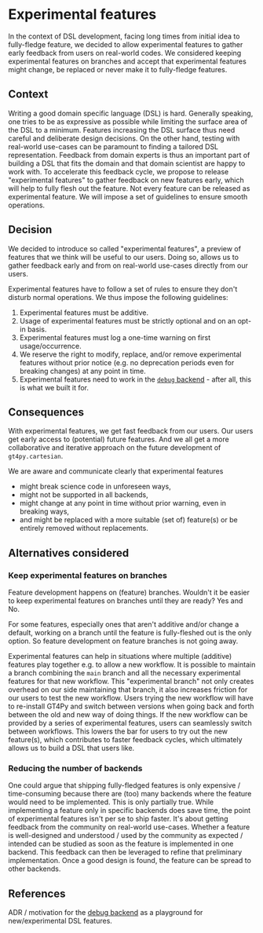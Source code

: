 # Experimental features

In the context of DSL development, facing long times from initial idea to fully-fledge feature, we decided to allow experimental features to gather early feedback from users on real-world codes. We considered keeping experimental features on branches and accept that experimental features might change, be replaced or never make it to fully-fledge features.

## Context

Writing a good domain specific language (DSL) is hard. Generally speaking, one tries to be as expressive as possible while limiting the surface area of the DSL to a minimum. Features increasing the DSL surface thus need careful and deliberate design decisions. On the other hand, testing with real-world use-cases can be paramount to finding a tailored DSL representation. Feedback from domain experts is thus an important part of building a DSL that fits the domain and that domain scientist are happy to work with. To accelerate this feedback cycle, we propose to release "experimental features" to gather feedback on new features early, which will help to fully flesh out the feature. Not every feature can be released as experimental feature. We will impose a set of guidelines to ensure smooth operations.

## Decision

We decided to introduce so called "experimental features", a preview of features that we think will be useful to our users. Doing so, allows us to gather feedback early and from on real-world use-cases directly from our users.

Experimental features have to follow a set of rules to ensure they don't disturb normal operations. We thus impose the following guidelines:

1. Experimental features must be additive.
2. Usage of experimental features must be strictly optional and on an opt-in basis.
3. Experimental features must log a one-time warning on first usage/occurrence.
4. We reserve the right to modify, replace, and/or remove experimental features without prior notice (e.g. no deprecation periods even for breaking changes) at any point in time.
5. Experimental features need to work in the [`debug` backend](./backend/debug.md) - after all, this is what we built it for.

## Consequences

With experimental features, we get fast feedback from our users. Our users get early access to (potential) future features. And we all get a more collaborative and iterative approach on the future development of `gt4py.cartesian`.

We are aware and communicate clearly that experimental features

- might break science code in unforeseen ways,
- might not be supported in all backends,
- might change at any point in time without prior warning, even in breaking ways,
- and might be replaced with a more suitable (set of) feature(s) or be entirely removed without replacements.

## Alternatives considered

### Keep experimental features on branches

Feature development happens on (feature) branches. Wouldn't it be easier to keep experimental features on branches until they are ready? Yes and No.

For some features, especially ones that aren't additive and/or change a default, working on a branch until the feature is fully-fleshed out is the only option. So feature development on feature branches is not going away.

Experimental features can help in situations where multiple (additive) features play together e.g. to allow a new workflow. It is possible to maintain a branch combining the `main` branch and all the necessary experimental features for that new workflow. This "experimental branch" not only creates overhead on our side maintaining that branch, it also increases friction for our users to test the new workflow. Users trying the new workflow will have to re-install GT4Py and switch between versions when going back and forth between the old and new way of doing things. If the new workflow can be provided by a series of experimental features, users can seamlessly switch between workflows. This lowers the bar for users to try out the new feature(s), which contributes to faster feedback cycles, which ultimately allows us to build a DSL that users like.

### Reducing the number of backends

One could argue that shipping fully-fledged features is only expensive / time-consuming because there are (too) many backends where the feature would need to be implemented. This is only partially true. While implementing a feature only in specific backends does save time, the point of experimental features isn't per se to ship faster. It's about getting feedback from the community on real-world use-cases. Whether a feature is well-designed and understood / used by the community as expected / intended can be studied as soon as the feature is implemented in one backend. This feedback can then be leveraged to refine that preliminary implementation. Once a good design is found, the feature can be spread to other backends.

## References

ADR / motivation for the [debug backend](../backend/debug.md) as a playground for new/experimental DSL features.
